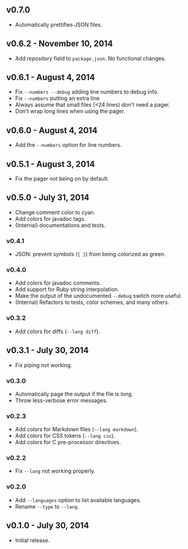 ## v0.7.0

 * Automatically prettifies JSON files.

## v0.6.2 - November 10, 2014

 * Add *repository* field to `package.json`. No functional changes.

## v0.6.1 - August 4, 2014

 * Fix `--numbers --debug` adding line numbers to debug info.
 * Fix `--numbers` putting an extra line
 * Always assume that small files (<24 lines) don't need a pager.
 * Don't wrap long lines when using the pager.

## v0.6.0 - August 4, 2014

 * Add the `--numbers` option for line numbers.

## v0.5.1 - August 3, 2014

 * Fix the pager not being on by default.

## v0.5.0 - July 31, 2014

 * Change comment color to cyan.
 * Add colors for javadoc tags.
 * (Internal) documentations and tests.

### v0.4.1

 * JSON: prevent symbols (`{ }`) from being colorized as green.

### v0.4.0

 * Add colors for javadoc comments.
 * Add support for Ruby string interpolation.
 * Make the output of the undocumented `--debug` switch more useful.
 * (Internal) Refactors to tests, color schemes, and many others.

### v0.3.2

 * Add colors for diffs (`--lang diff`).

## v0.3.1 - July 30, 2014

 * Fix piping not working.

### v0.3.0

 * Automatically page the output if the file is long.
 * Throw less-verbose error messages.

### v0.2.3

 * Add colors for Markdown files (`--lang markdown`).
 * Add colors for CSS tokens (`--lang css`).
 * Add colors for C pre-processor directives.

### v0.2.2

 * Fix `--lang` not working properly.

### v0.2.0

 * Add `--languages` option to list available languages.
 * Rename `--type` to `--lang`.

## v0.1.0 - July 30, 2014

 * Initial release.
